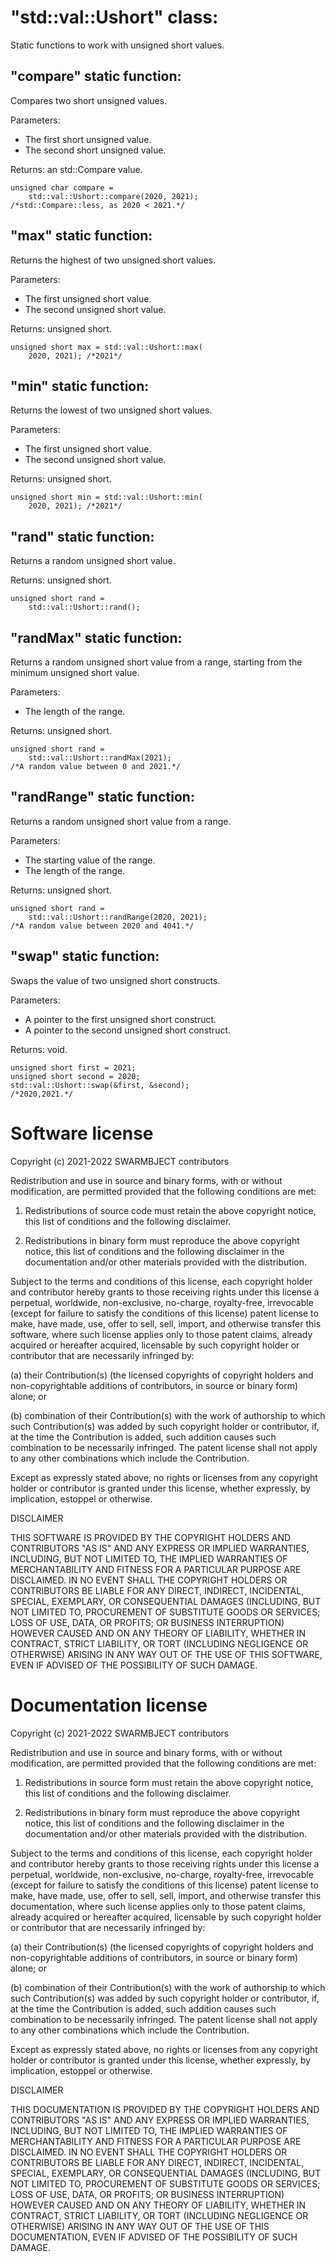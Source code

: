 # "std::val::Ushort" class:

Static functions to work with unsigned short values.

## "compare" static function:

Compares two short unsigned values.

Parameters:
* The first short unsigned value.
* The second short unsigned value.

Returns: an std::Compare value.

```
unsigned char compare = 
	std::val::Ushort::compare(2020, 2021);
/*std::Compare::less, as 2020 < 2021.*/
```

## "max" static function:

Returns the highest of two unsigned short values.

Parameters:
* The first unsigned short value.
* The second unsigned short value.

Returns: unsigned short.

```
unsigned short max = std::val::Ushort::max(
	2020, 2021); /*2021*/
```

## "min" static function:

Returns the lowest of two unsigned short values.

Parameters:
* The first unsigned short value.
* The second unsigned short value.

Returns: unsigned short.

```
unsigned short min = std::val::Ushort::min(
	2020, 2021); /*2021*/
```

## "rand" static function:

Returns a random unsigned short value.

Returns: unsigned short.

```
unsigned short rand =
	std::val::Ushort::rand();
```
	
## "randMax" static function:

Returns a random unsigned short value from a range,
starting from the minimum unsigned short value.

Parameters:
* The length of the range.

Returns: unsigned short.

```
unsigned short rand =
	std::val::Ushort::randMax(2021);
/*A random value between 0 and 2021.*/
```

## "randRange" static function:

Returns a random unsigned short value from a range.

Parameters:
* The starting value of the range.
* The length of the range.

Returns: unsigned short.

```
unsigned short rand =
	std::val::Ushort::randRange(2020, 2021);
/*A random value between 2020 and 4041.*/
```

## "swap" static function:

Swaps the value of two unsigned short constructs.

Parameters:
* A pointer to the first unsigned short construct.
* A pointer to the second unsigned short construct.

Returns: void.

```
unsigned short first = 2021;
unsigned short second = 2020;
std::val::Ushort::swap(&first, &second);
/*2020,2021.*/
```

# Software license

Copyright (c) 2021-2022 SWARMBJECT contributors

Redistribution and use in source and binary forms,
with or without modification, are permitted
provided that the following conditions are met:

1. Redistributions of source code must
retain the above copyright notice, this list
of conditions and the following disclaimer.

2. Redistributions in binary form must
reproduce the above copyright notice,
this list of conditions and the following 
disclaimer in the documentation and/or other 
materials provided with the distribution.

Subject to the terms and conditions of this
license, each copyright holder and contributor
hereby grants to those receiving rights under this
license a perpetual, worldwide, non-exclusive,
no-charge, royalty-free, irrevocable (except for
failure to satisfy the conditions of this license)
patent license to make, have made, use, offer to
sell, sell, import, and otherwise transfer this
software, where such license applies only to
those patent claims, already acquired or hereafter
acquired, licensable by such copyright holder or
contributor that are necessarily infringed by:

(a) their Contribution(s) (the licensed
copyrights of copyright holders and
non-copyrightable additions of contributors,
in source or binary form) alone; or

(b) combination of their Contribution(s)
with the work of authorship to which such
Contribution(s) was added by such copyright
holder or contributor, if, at the time the
Contribution is added, such addition causes
such combination to be necessarily infringed.
The patent license shall not apply to any other
combinations which include the Contribution.

Except as expressly stated above, no rights or
licenses from any copyright holder or contributor
is granted under this license, whether expressly,
by implication, estoppel or otherwise.

DISCLAIMER

THIS SOFTWARE IS PROVIDED BY THE COPYRIGHT HOLDERS
AND CONTRIBUTORS "AS IS" AND ANY EXPRESS OR
IMPLIED WARRANTIES, INCLUDING, BUT NOT LIMITED TO,
THE IMPLIED WARRANTIES OF MERCHANTABILITY AND
FITNESS FOR A PARTICULAR PURPOSE ARE DISCLAIMED.
IN NO EVENT SHALL THE COPYRIGHT HOLDERS OR
CONTRIBUTORS BE LIABLE FOR ANY DIRECT, INDIRECT,
INCIDENTAL, SPECIAL, EXEMPLARY, OR CONSEQUENTIAL
DAMAGES (INCLUDING, BUT NOT LIMITED TO,
PROCUREMENT OF SUBSTITUTE GOODS OR SERVICES;
LOSS OF USE, DATA, OR PROFITS; OR BUSINESS
INTERRUPTION) HOWEVER CAUSED AND ON ANY THEORY OF
LIABILITY, WHETHER IN CONTRACT, STRICT LIABILITY,
OR TORT (INCLUDING NEGLIGENCE OR OTHERWISE)
ARISING IN ANY WAY OUT OF THE USE OF THIS
SOFTWARE, EVEN IF ADVISED OF THE POSSIBILITY OF
SUCH DAMAGE.

# Documentation license

Copyright (c) 2021-2022 SWARMBJECT contributors

Redistribution and use in source and binary forms,
with or without modification, are permitted
provided that the following conditions are met:

1. Redistributions in source form must
retain the above copyright notice, this list
of conditions and the following disclaimer.

2. Redistributions in binary form must
reproduce the above copyright notice,
this list of conditions and the following 
disclaimer in the documentation and/or other 
materials provided with the distribution.

Subject to the terms and conditions of this
license, each copyright holder and contributor
hereby grants to those receiving rights under this
license a perpetual, worldwide, non-exclusive,
no-charge, royalty-free, irrevocable (except for
failure to satisfy the conditions of this license)
patent license to make, have made, use, offer to
sell, sell, import, and otherwise transfer this
documentation, where such license applies only to
those patent claims, already acquired or hereafter
acquired, licensable by such copyright holder or
contributor that are necessarily infringed by:

(a) their Contribution(s) (the licensed
copyrights of copyright holders and
non-copyrightable additions of contributors,
in source or binary form) alone; or

(b) combination of their Contribution(s)
with the work of authorship to which such
Contribution(s) was added by such copyright
holder or contributor, if, at the time the
Contribution is added, such addition causes
such combination to be necessarily infringed.
The patent license shall not apply to any other
combinations which include the Contribution.

Except as expressly stated above, no rights or
licenses from any copyright holder or contributor
is granted under this license, whether expressly,
by implication, estoppel or otherwise.

DISCLAIMER

THIS DOCUMENTATION IS PROVIDED BY THE COPYRIGHT HOLDERS
AND CONTRIBUTORS "AS IS" AND ANY EXPRESS OR
IMPLIED WARRANTIES, INCLUDING, BUT NOT LIMITED TO,
THE IMPLIED WARRANTIES OF MERCHANTABILITY AND
FITNESS FOR A PARTICULAR PURPOSE ARE DISCLAIMED.
IN NO EVENT SHALL THE COPYRIGHT HOLDERS OR
CONTRIBUTORS BE LIABLE FOR ANY DIRECT, INDIRECT,
INCIDENTAL, SPECIAL, EXEMPLARY, OR CONSEQUENTIAL
DAMAGES (INCLUDING, BUT NOT LIMITED TO,
PROCUREMENT OF SUBSTITUTE GOODS OR SERVICES;
LOSS OF USE, DATA, OR PROFITS; OR BUSINESS
INTERRUPTION) HOWEVER CAUSED AND ON ANY THEORY OF
LIABILITY, WHETHER IN CONTRACT, STRICT LIABILITY,
OR TORT (INCLUDING NEGLIGENCE OR OTHERWISE)
ARISING IN ANY WAY OUT OF THE USE OF THIS
DOCUMENTATION, EVEN IF ADVISED OF THE POSSIBILITY OF
SUCH DAMAGE.